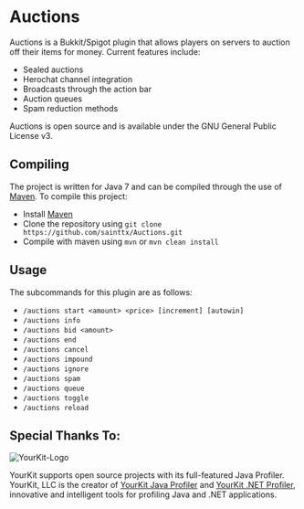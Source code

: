 # Auctions
Auctions is a Bukkit/Spigot plugin that allows players on servers to auction off their items for money. Current features include:

* Sealed auctions
* Herochat channel integration
* Broadcasts through the action bar
* Auction queues
* Spam reduction methods

Auctions is open source and is available under the GNU General Public License v3.

Compiling
--------
The project is written for Java 7 and can be compiled through the use of [Maven](http://maven.apache.org). To compile this project:

* Install [Maven](http://maven.apache.org)
* Clone the repository using `git clone https://github.com/sainttx/Auctions.git`
* Compile with maven using `mvn` or `mvn clean install`



Usage
--------
The subcommands for this plugin are as follows:

* `/auctions start <amount> <price> [increment] [autowin]`
* `/auctions info`
* `/auctions bid <amount>`
* `/auctions end`
* `/auctions cancel`
* `/auctions impound`
* `/auctions ignore`
* `/auctions spam`
* `/auctions queue`
* `/auctions toggle`
* `/auctions reload`


Special Thanks To:
-------------

![YourKit-Logo](https://www.yourkit.com/images/yklogo.png)

YourKit supports open source projects with its full-featured Java Profiler. YourKit, LLC is the creator of [YourKit Java Profiler](https://www.yourkit.com/java/profiler/) and [YourKit .NET Profiler](https://www.yourkit.com/.net/profiler/), innovative and intelligent tools for profiling Java and .NET applications.